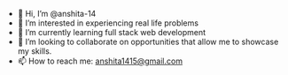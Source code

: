 - 👋 Hi, I’m @anshita-14
- 👀 I’m interested in experiencing real life problems
- 🌱 I’m currently learning full stack web development
- 💞️ I’m looking to collaborate on opportunities that allow me to showcase my skills.
- 📫 How to reach me: anshita1415@gmail.com

<!---
anshita-14/anshita-14 is a ✨ special ✨ repository because its `README.md` (this file) appears on your GitHub profile.
You can click the Preview link to take a look at your changes.
--->
